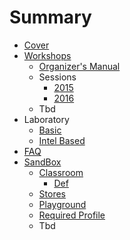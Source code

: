 # Summary

* [Cover](README.md)
* [Workshops](documentation/Workshops.md)
   * [Organizer's Manual](OrganizersManual.md)
   * Sessions
       * [2015](documentation/Sessions2015.md)
       * [2016](documentation/Sessions2016.md)
   * Tbd
* Laboratory
   * [Basic](documentation/LaboratoryBasic.md)
   * [Intel Based](documentation/LaboratoryIntelBased.md)
* [FAQ](Faq.md)
* [SandBox](Sandbox.md)
   * [Classroom](Classroom.md)
       * [Def](documentation/Def.md)
   * [Stores](Stores.md)
   * [Playground](Playground.md)
   * [Required Profile](RequiredProfile.md)
   * Tbd

